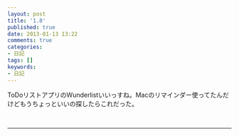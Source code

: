 ```yaml
---
layout: post
title: '1.8'
published: true
date: 2013-01-13 13:22
comments: true
categories:
- 日記
tags: []
keywords:
- 日記
---
```

ToDoリストアプリのWunderlistいいっすね。Macのリマインダー使ってたんだけどもうちょっといいの探したらこれだった。

&nbsp;

---

